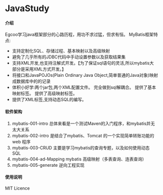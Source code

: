 # JavaStudy

#### 介绍

Egcoo学习java框架部分的心路历程，用功不求过猛，但求有恒。 MyBatis框架特点:
- 支持定制化SQL、存储过程、基本映射以及高级映射
- 避免了几乎所有的JDBC代码中手动设置参数以及获取结果集
- 支持XML开发,也支持注解式开发。【为了保证sql语句的灵活,所以mybatis大部分是采用XML方式开发。】
- 将接口和JavaPOJOs(Plain Ordinary Java Object,简单普通的Java对象)映射成数据库中的的记录
- 体积小好学:两个jar包,两个XML配置文件。 完全做到sql解耦合。 提供了基本映射标签。 提供了高级映射标签。
- 提供了XML标签,支持动态SQL的编写。

#### 软件架构

1. mybatis-001-intro 总体来看是一个测试Maven的入门程序，和mybatis并无太大关系
2. mybatis-002-intro 是结合了mybatis、Tomcat 的一个实现简单转账功能的 web 程序
3. mybatis-003-CRUD 主要是学习mybatis的查询专题，以及如何使用动态SQL
4. mybatis-004-ad-Mapping mybatis 高级映射（多表查询、连表查询）
5. mybatis-005-generate 逆向工程实现

#### 使用说明

MIT Licence